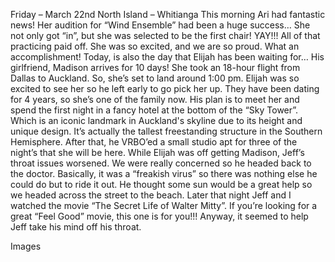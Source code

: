 Friday – March 22nd
North Island – Whitianga
This morning Ari had fantastic news! Her audition for “Wind Ensemble” had been a huge
success… She not only got “in”, but she was selected to be the first chair! YAY!!! All of that
practicing paid off. She was so excited, and we are so proud. What an accomplishment!
Today, is also the day that Elijah has been waiting for… His girlfriend, Madison arrives for 10
days! She took an 18-hour flight from Dallas to Auckland. So, she’s set to land around 1:00
pm. Elijah was so excited to see her so he left early to go pick her up. They have been dating
for 4 years, so she’s one of the family now. His plan is to meet her and spend the first night in
a fancy hotel at the bottom of the “Sky Tower”. Which is an iconic landmark in Auckland's
skyline due to its height and unique design. It’s actually the tallest freestanding structure in the
Southern Hemisphere. After that, he VRBO’ed a small studio apt for three of the night’s that
she will be here.
While Elijah was off getting Madison, Jeff’s throat issues worsened. We were really concerned
so he headed back to the doctor. Basically, it was a “freakish virus” so there was nothing else
he could do but to ride it out. He thought some sun would be a great help so we headed
across the street to the beach.
Later that night Jeff and I watched the movie “The Secret Life of Walter Mitty”. If you’re
looking for a great “Feel Good” movie, this one is for you!!! Anyway, it seemed to help Jeff
take his mind off his throat.

Images

